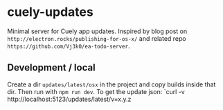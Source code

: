 # cuely-updates
Minimal server for Cuely app updates. Inspired by blog post on `http://electron.rocks/publishing-for-os-x/` and related repo `https://github.com/Vj3k0/ea-todo-server`.

## Development / local
Create a dir `updates/latest/osx` in the project and copy builds inside that dir. Then run with `npm run dev`. To get the update json: `curl -v http://localhost:5123/updates/latest/v=x.y.z
